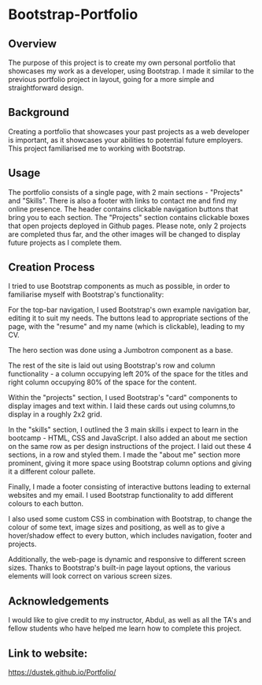 # Bootstrap-Portfolio

## Overview

The purpose of this project is to create my own personal portfolio that showcases my work as a developer, using Bootstrap. I made it similar to the previous portfolio project in layout, going for a more simple and straightforward design.

## Background

Creating a portfolio that showcases your past projects as a web developer is important, as it showcases your abilities to  potential future employers. This project familiarised me to working with Bootstrap.

## Usage

The portfolio consists of a single page, with 2 main sections - "Projects" and "Skills". There is also a footer with links to contact me and find my online presence. The header contains clickable navigation buttons that bring you to each section.
The "Projects" section contains clickable boxes that open projects deployed in Github pages. Please note, only 2 projects are completed thus far, and the other images will be changed to display future projects as I complete them. 

## Creation Process

I tried to use Bootstrap components as much as possible, in order to familiarise myself with Bootstrap's functionality:

For the top-bar navigation, I used Bootstrap's own example navigation bar, editing it to suit my needs. The buttons lead to appropriate sections of the page, with the "resume" and my name (which is clickable), leading to my CV.

The hero section was done using a Jumbotron component as a base.

The rest of the site is laid out using Bootstrap's row and column functionality - a column occupying left 20% of the space for the titles and right column occupying 80% of the space for the content.

Within the "projects" section, I used Bootstrap's "card" components to display images and text within. I laid these cards out using columns,to display in a roughly 2x2 grid.

In the "skills" section, I outlined the 3 main skills i expect to learn in the bootcamp - HTML, CSS and JavaScript. I also added an about me section on the same row as per design instructions of the project. I laid out these 4 sections, in a row and styled them. I made the "about me" section more prominent, giving it more space using Bootstrap column options and giving it a different colour pallete.

Finally, I made a footer consisting of interactive buttons leading to external websites and my email. I used Bootstrap functionality to add different colours to each button.

I also used some custom CSS in combination with Bootstrap, to change the colour of some text, image sizes and positiong, as well as to give a hover/shadow effect to every button, which includes navigation, footer and projects.

Additionally, the web-page is dynamic and responsive to different screen sizes. Thanks to Bootstrap's built-in page layout options, the various elements will look correct on various screen sizes.

## Acknowledgements

I would like to give credit to my instructor, Abdul, as well as all the TA's and fellow students who have helped me learn how to complete this project.

## Link to website:

https://dustek.github.io/Portfolio/